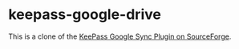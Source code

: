 # keepass-google-drive

This is a clone of the [KeePass Google Sync Plugin on SourceForge](https://sourceforge.net/p/kp-googlesync/code/ci/master/tree/src/Forms/).
